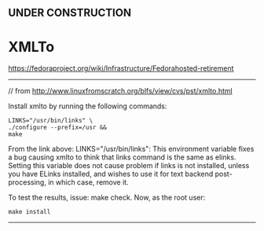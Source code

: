 

## UNDER CONSTRUCTION

# XMLTo

https://fedoraproject.org/wiki/Infrastructure/Fedorahosted-retirement


---

// from http://www.linuxfromscratch.org/blfs/view/cvs/pst/xmlto.html

Install xmlto by running the following commands:

    LINKS="/usr/bin/links" \
    ./configure --prefix=/usr &&
    make

From the link above: 
 LINKS="/usr/bin/links": This environment variable fixes a bug causing xmlto to think that links command
 is the same as elinks. Setting this variable does not cause problem if links is not installed, unless
 you have ELinks installed, and wishes to use it for text backend post-processing, in which case, remove it.

To test the results, issue: make check.
Now, as the root user:

    make install

---
